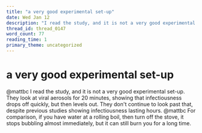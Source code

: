 ```yaml
---
title: "a very good experimental set-up"
date: Wed Jan 12
description: "I read the study, and it is not a very good experimental set-up."
thread_id: thread_0147
word_count: 77
reading_time: 1
primary_theme: uncategorized
---
```


# a very good experimental set-up

@mattbc I read the study, and it is not a very good experimental set-up. They look at viral aerosols for 20 minutes, showing that infectiousness drops off quickly, but then levels out. They don't continue to look past that, despite previous studies showing infectiousness lasting hours. @mattbc For comparison, if you have water at a rolling boil, then turn off the stove, it stops bubbling almost immediately, but it can still burn you for a long time.